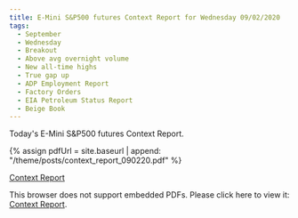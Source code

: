 ```yaml
---
title: E-Mini S&P500 futures Context Report for Wednesday 09/02/2020
tags:
  - September
  - Wednesday
  - Breakout
  - Above avg overnight volume
  - New all-time highs
  - True gap up
  - ADP Employment Report
  - Factory Orders
  - EIA Petroleum Status Report
  - Beige Book
---
```


Today's E-Mini S&P500 futures Context Report.

{% assign pdfUrl = site.baseurl | append: "/theme/posts/context_report_090220.pdf" %}

<a href="{{pdfUrl}}">Context Report</a>

<object data="{{pdfUrl}}" type="application/pdf" width="700px" height="700px">
    <p>This browser does not support embedded PDFs. Please click here to view it: <a href="{{pdfUrl}}">Context Report</a>.</p>
</object>


